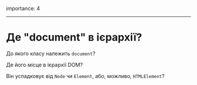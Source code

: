 importance: 4

---

# Де "document" в ієрархії?

До якого класу належить `document`?

Де його місце в ієрархії DOM?

Він успадковує від `Node` чи `Element`, або, можливо, `HTMLElement`?
